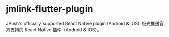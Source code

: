 # jmlink-flutter-plugin
JPush's officially supported React Native plugin (Android &amp; iOS). 极光推送官方支持的 React Native 插件（Android &amp; iOS）。
